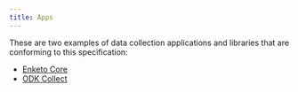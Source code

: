 ```yaml
---
title: Apps
---
```


These are two examples of data collection applications and libraries that are conforming to this specification:

* [Enketo Core](https://github.com/enketo/enketo-core)
* [ODK Collect](https://code.google.com/p/opendatakit/source/browse?repo=collect)
